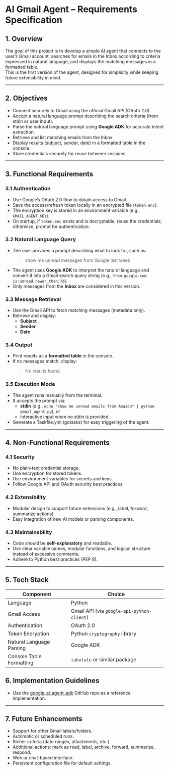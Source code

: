 # AI Gmail Agent – Requirements Specification

## 1. Overview

The goal of this project is to develop a simple AI agent that connects to the user’s Gmail account, searches for emails
in the Inbox according to criteria expressed in natural language, and displays the matching messages in a formatted
table.  
This is the first version of the agent, designed for simplicity while keeping future extensibility in mind.

---

## 2. Objectives

- Connect securely to Gmail using the official Gmail API (OAuth 2.0).
- Accept a natural language prompt describing the search criteria (from stdin or user input).
- Parse the natural language prompt using **Google ADK** for accurate intent extraction.
- Retrieve and list matching emails from the Inbox.
- Display results (subject, sender, date) in a formatted table in the console.
- Store credentials securely for reuse between sessions.

---

## 3. Functional Requirements

### 3.1 Authentication

- Use Google’s OAuth 2.0 flow to obtain access to Gmail.
- Save the access/refresh token locally in an encrypted file (`token.enc`).
- The encryption key is stored in an environment variable (e.g., `GMAIL_AGENT_KEY`).
- On startup, if `token.enc` exists and is decryptable, reuse the credentials; otherwise, prompt for authentication.

### 3.2 Natural Language Query

- The user provides a prompt describing what to look for, such as:
  > show me unread messages from Google last week
- The agent uses **Google ADK** to interpret the natural language and convert it into a Gmail search query string (e.g.,
  `from:google.com is:unread newer_than:7d`).
- Only messages from the **Inbox** are considered in this version.

### 3.3 Message Retrieval

- Use the Gmail API to fetch matching messages (metadata only).
- Retrieve and display:
    - **Subject**
    - **Sender**
    - **Date**

### 3.4 Output

- Print results as a **formatted table** in the console.
- If no messages match, display:
  > No results found.

### 3.5 Execution Mode

- The agent runs manually from the terminal.
- It accepts the prompt via:
    - **stdin** (e.g., `echo "show me unread emails from Amazon" | python gmail_agent.py`), or
    - Interactive input when no stdin is provided.
- Generate a Taskfile.yml (gotasks) for easy triggering of the agent.

---

## 4. Non-Functional Requirements

### 4.1 Security

- No plain-text credential storage.
- Use encryption for stored tokens.
- Use environment variables for secrets and keys.
- Follow Google API and OAuth security best practices.

### 4.2 Extensibility

- Modular design to support future extensions (e.g., label, forward, summarize actions).
- Easy integration of new AI models or parsing components.

### 4.3 Maintainability

- Code should be **self-explanatory** and readable.
- Use clear variable names, modular functions, and logical structure instead of excessive comments.
- Adhere to Python best practices (PEP 8).

---

## 5. Tech Stack

| Component                | Choice                                     |
|--------------------------|--------------------------------------------|
| Language                 | Python                                     |
| Gmail Access             | Gmail API (via `google-api-python-client`) |
| Authentication           | OAuth 2.0                                  |
| Token Encryption         | Python `cryptography` library              |
| Natural Language Parsing | Google ADK                                 |
| Console Table Formatting | `tabulate` or similar package              |


## 6. Implementation Guidelines
- Use the [google_ai_agent_adk](https://github.com/rmisegal/google_ai_agent_adk) GitHub repo as a reference implementation.

---

## 7. Future Enhancements

- Support for other Gmail labels/folders.
- Automatic or scheduled runs.
- Richer criteria (date ranges, attachments, etc.).
- Additional actions: mark as read, label, archive, forward, summarize, respond.
- Web or chat-based interface.
- Persistent configuration file for default settings.


